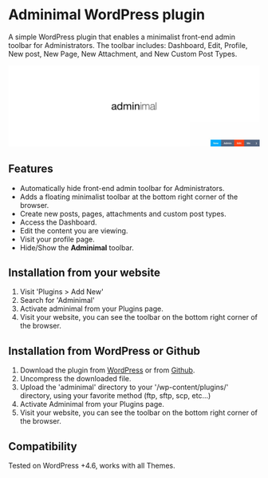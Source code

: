 # Adminimal WordPress plugin
A simple WordPress plugin that enables a minimalist front-end admin toolbar for Administrators. The toolbar includes: Dashboard, Edit, Profile, New post, New Page, New Attachment, and New Custom Post Types.

![Adminimal](source/dev/assets/banner-1544x500.jpg)


## Features
- Automatically hide front-end admin toolbar for Administrators.
- Adds a floating minimalist toolbar at the bottom right corner of the browser.
- Create new posts, pages, attachments and custom post types.
- Access the Dashboard.
- Edit the content you are viewing.
- Visit your profile page.
- Hide/Show the **Adminimal** toolbar.

## Installation from your website
1. Visit 'Plugins > Add New'
2. Search for 'Adminimal'
3. Activate adminimal from your Plugins page.
4. Visit your website, you can see the toolbar on the bottom right corner of the browser.

## Installation from WordPress or Github
1. Download the plugin from [WordPress](https://wordpress.org/plugins/adminimal/ "Adminimal on WordPress") or from [Github](https://github.com/alectro/adminimal/archive/master.zip "Adminimal on Github").
2. Uncompress the downloaded file.
3. Upload the 'adminimal' directory to your '/wp-content/plugins/' directory, using your favorite method (ftp, sftp, scp, etc...)
4. Activate Adminimal from your Plugins page.
5. Visit your website, you can see the toolbar on the bottom right corner of the browser.

## Compatibility
Tested on WordPress +4.6, works with all Themes.
